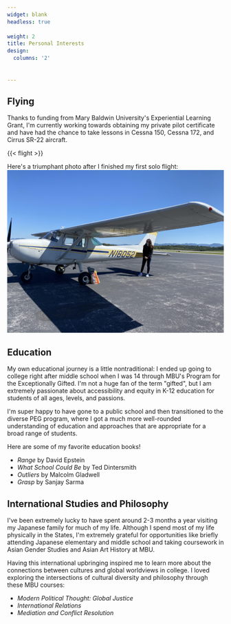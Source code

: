 ```yaml
---
widget: blank
headless: true

weight: 2
title: Personal Interests
design:
  columns: '2'
  

---
```


## Flying

Thanks to funding from Mary Baldwin University's Experiential Learning Grant, I'm currently working towards obtaining my private pilot certificate and have had the chance to take lessons in Cessna 150, Cessna 172, and Cirrus SR-22 aircraft. 

{{< flight >}}

Here's a triumphant photo after I finished my first solo flight: ![flight](flight.png "First time flying alone!")

## Education

My own educational journey is a little nontraditional: I ended up going to college right after middle school when I was 14 through MBU's Program for the Exceptionally Gifted. I'm not a huge fan of the term "gifted", but I am extremely passionate about accessibility and equity in K-12 education for students of all ages, levels, and passions. 

I'm super happy to have gone to a public school and then transitioned to the diverse PEG program, where I got a much more well-rounded understanding of education and approaches that are appropriate for a broad range of students.

Here are some of my favorite education books!

- _Range_ by David Epstein
- _What School Could Be_ by Ted Dintersmith
- _Outliers_ by Malcolm Gladwell
- _Grasp_ by Sanjay Sarma

## International Studies and Philosophy

I've been extremely lucky to have spent around 2-3 months a year visiting my Japanese family for much of my life. Although I spend most of my life physically in the States, I'm extremely grateful for opportunities like briefly attending Japanese elementary and middle school and taking coursework in Asian Gender Studies and Asian Art History at MBU.

Having this international upbringing inspired me to learn more about the connections between cultures and global worldviews in college. I loved exploring the intersections of cultural diversity and philosophy through these MBU courses:
- _Modern Political Thought: Global Justice_
- _International Relations_
- _Mediation and Conflict Resolution_
